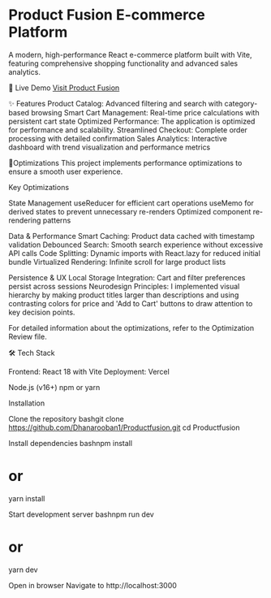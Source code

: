 # Product Fusion E-commerce Platform

A modern, high-performance React e-commerce platform built with Vite, featuring comprehensive shopping functionality and advanced sales analytics.

🚀 Live Demo
[Visit Product Fusion](https://productfusion.vercel.app/)

✨ Features
Product Catalog: Advanced filtering and search with category-based browsing
Smart Cart Management: Real-time price calculations with persistent cart state
Optimized Performance: The application is optimized for performance and scalability.
Streamlined Checkout: Complete order processing with detailed confirmation
Sales Analytics: Interactive dashboard with trend visualization and performance metrics

🔧Optimizations
This project implements performance optimizations to ensure a smooth user experience. 

Key Optimizations

State Management
useReducer for efficient cart operations
useMemo for derived states to prevent unnecessary re-renders
Optimized component re-rendering patterns

Data & Performance
Smart Caching: Product data cached with timestamp validation
Debounced Search: Smooth search experience without excessive API calls
Code Splitting: Dynamic imports with React.lazy for reduced initial bundle
Virtualized Rendering: Infinite scroll for large product lists

Persistence & UX
Local Storage Integration: Cart and filter preferences persist across sessions
Neurodesign Principles: I implemented visual hierarchy by making product titles larger than descriptions and using contrasting colors for price and 'Add to Cart' buttons to draw attention to key decision points.

For detailed information about the optimizations, refer to the Optimization Review file.

🛠️ Tech Stack

Frontend: React 18 with Vite
Deployment: Vercel

Node.js (v16+)
npm or yarn

Installation

Clone the repository
bashgit clone https://github.com/Dhanarooban1/Productfusion.git
cd Productfusion

Install dependencies
bashnpm install
# or
yarn install

Start development server
bashnpm run dev
# or
yarn dev

Open in browser
Navigate to http://localhost:3000
